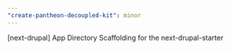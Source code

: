 ```yaml
---
"create-pantheon-decoupled-kit": minor
---
```


[next-drupal] App Directory Scaffolding for the next-drupal-starter
